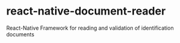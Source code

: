 # react-native-document-reader
React-Native Framework for reading and validation of identification documents
